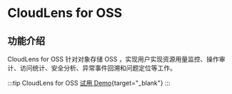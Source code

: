 # CloudLens for OSS

## 功能介绍
CloudLens for OSS 针对对象存储 OSS ，实现用户实现资源用量监控、操作审计、访问统计、安全分析、异常事件回溯和问题定位等工作。

:::tip CloudLens for OSS
[试用 Demo](/playground/demo.html?dest=/lognext/app/oss_lens){target="_blank"}
:::

